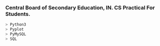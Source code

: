 ### Central Board of Secondary Education, IN. CS Practical For Students.

```sh
> Python3
> Pyplot
> PyMySQL
> SQL
```
